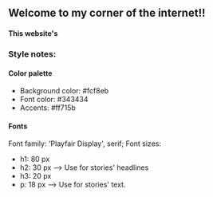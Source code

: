 ## Welcome to my corner of the internet!!

#### This website's 

### Style notes:

#### Color palette
- Background color: #fcf8eb
- Font color: #343434
- Accents: #ff715b

#### Fonts
Font family: 'Playfair Display', serif;
Font sizes:
- h1: 80 px
- h2: 30 px --> Use for stories' headlines
- h3: 20 px
- p: 18 px --> Use for stories' text.